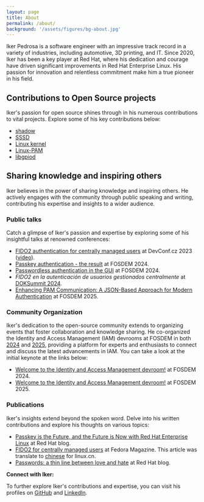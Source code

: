 ```yaml
---
layout: page
title: About
permalink: /about/
background: '/assets/figures/bg-about.jpg'
---
```


Iker Pedrosa is a software engineer with an impressive track record in a variety of industries, including automotive, 3D printing, and IT. Since 2020, Iker has been a key player at Red Hat, where his dedication and courage have driven significant improvements in Red Hat Enterprise Linux. His passion for innovation and relentless commitment make him a true pioneer in his field.

## Contributions to Open Source projects

Iker's passion for open source shines through in his numerous contributions to vital projects. Explore some of his key contributions below:

* [<u>shadow</u>](https://github.com/shadow-maint/shadow/commits/master/?author=ikerexxe)
* [<u>SSSD</u>](https://github.com/SSSD/sssd/commits/master/?author=ikerexxe)
* [<u>Linux kernel</u>](https://git.kernel.org/pub/scm/linux/kernel/git/torvalds/linux.git/log/?qt=author&q=Pedrosa)
* [<u>Linux-PAM</u>](https://github.com/linux-pam/linux-pam/commits/master/?author=ikerexxe)
* [<u>libgpiod</u>](https://git.kernel.org/pub/scm/libs/libgpiod/libgpiod.git/log/?qt=author&q=Pedrosa)

## Sharing knowledge and inspiring others

Iker believes in the power of sharing knowledge and inspiring others. He actively engages with the community through public speaking and writing, contributing his expertise and insights to a wider audience.

### Public talks

Catch a glimpse of Iker's passion and expertise by exploring some of his insightful talks at renowned conferences:

* [<u>FIDO2 authentication for centrally managed users</u>](https://devconfcz2023.sched.com/event/1MYgz/fido2-authentication-for-centrally-managed-users) at DevConf.cz 2023 ([<u>video</u>](https://www.youtube.com/watch?v=hqUuM53NUXI&list=PLU1vS0speL2ZdGybMAqmQjVWsi0GjH7d3)).
* [<u>Passkey authentication - the result</u>](https://archive.fosdem.org/2024/schedule/event/fosdem-2024-3753-passkey-authentication-the-result/) at FOSDEM 2024.
* [<u>Passwordless authentication in the GUI</u>](https://archive.fosdem.org/2024/schedule/event/fosdem-2024-2169-passwordless-authentication-in-the-gui/) at FOSDEM 2024.
* *FIDO2 en la autenticación de usuarios gestionados centralmente* at [<u>DOKSummit 2024</u>](https://doksummit.com/programa/).
* [<u>Enhancing PAM Communication: A JSON-Based Approach for Modern Authentication</u>](https://fosdem.org/2025/schedule/event/fosdem-2025-4678-enhancing-pam-communication-a-json-based-approach-for-modern-authentication/) at FOSDEM 2025.

### Community Organization

Iker's dedication to the open-source community extends to organizing events that foster collaboration and knowledge sharing. He co-organized the Identity and Access Management (IAM) devrooms at FOSDEM in both [2024](https://archive.fosdem.org/2024/schedule/track/identity-and-access-management/) and [2025](https://fosdem.org/2025/schedule/track/iam/), providing a platform for experts and enthusiasts to connect and discuss the latest advancements in IAM. You can take a look at the initial keynote at the links below:

* [<u>Welcome to the Identity and Access Management devroom!</u>](https://archive.fosdem.org/2024/schedule/event/fosdem-2024-3487-welcome-to-the-identity-and-access-management-devroom-/) at FOSDEM 2024.
* [<u>Welcome to the Identity and Access Management devroom!</u>](https://fosdem.org/2025/schedule/event/fosdem-2025-4065-welcome-to-identity-and-access-management-devroom-/) at FOSDEM 2025.

### Publications

Iker's insights extend beyond the spoken word. Delve into his written contributions and explore his thoughts on various topics:

* [<u>Passkey is the Future, and the Future is Now with Red Hat Enterprise Linux</u>](https://www.redhat.com/en/blog/passkey-with-rhel) at Red Hat blog.
* [<u>FIDO2 for centrally managed users</u>](https://fedoramagazine.org/fido2-for-centrally-managed-users/) at Fedora Magazine. This article was translate to [<u>chinese</u>](https://linux.cn/article-16406-1.html) for linux.cn.
* [<u>Passwords: a thin line between love and hate</u>](https://www.redhat.com/en/blog/passwords-love-hate) at Red Hat blog.

**Connect with Iker:**

To further explore Iker's contributions and expertise, you can visit his profiles on [GitHub](https://github.com/ikerexxe) and [LinkedIn](https://es.linkedin.com/in/ikerpedrosa).
